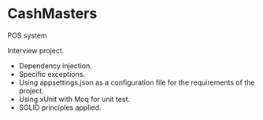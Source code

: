 # CashMasters
POS system

Interview project. 
- Dependency injection.
- Specific exceptions.
- Using appsettings.json as a configuration file for the requirements of the project.
- Using xUnit with Moq for unit test.
- SOLID principles applied.

